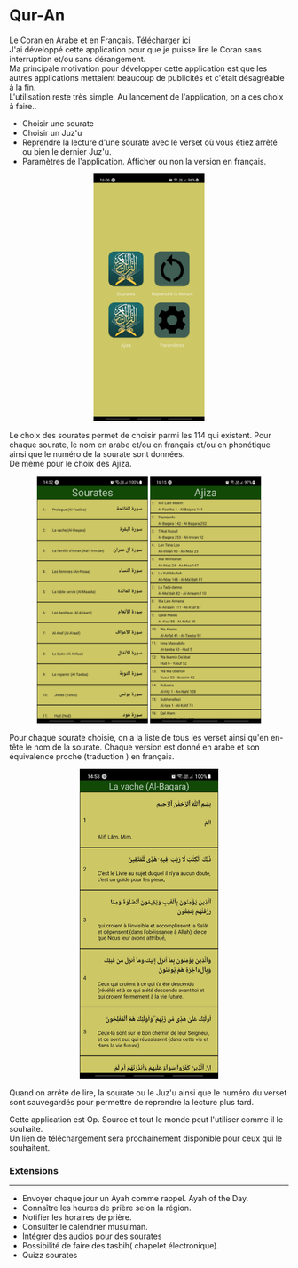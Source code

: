 # Qur-An
Le Coran en Arabe et en Français. [Télécharger ici](https://drive.google.com/file/d/1vzr1Siog0c8Y6CV2Gppt0ksaWh4nZ55Y/view?usp=drivesdk)  
J'ai développé cette application pour que je puisse lire le Coran sans interruption et/ou sans dérangement.   
Ma principale motivation pour développer cette application est que les autres applications mettaient beaucoup de publicités et c'était désagréable à la fin.  
L'utilisation reste très simple. 
Au lancement de l'application, on a ces choix à faire..  
* Choisir une sourate 
* Choisir un Juz'u
* Reprendre la lecture d'une sourate avec le verset où vous étiez arrêté ou bien le dernier Juz'u. 
* Paramètres de l'application. Afficher ou non la version en français.

<div align="center">
    <img src="https://github.com/nabilesall/Qur-An/blob/main/images/Home_Qur'An.jpg" width="200"/>  
</div>

Le choix des sourates permet de choisir parmi les 114 qui existent. Pour chaque sourate, le nom en arabe et/ou en français et/ou en phonétique ainsi que le numéro de la sourate sont données.  
De même pour le choix des Ajiza.

<div align="center">
    <img src="https://github.com/nabilesall/Qur-An/blob/main/images/Sourates_Qur'An.jpg" width="200"/>  
    <img src="https://github.com/nabilesall/Qur-An/blob/main/images/Ajiza_Qur'An.jpg" width="200"/>
</div>

Pour chaque sourate choisie, on a la liste de tous les verset ainsi qu'en en-tête le nom de la sourate. Chaque version est donné en arabe et son équivalence proche (traduction ) en français.  

<div align="center">
    <img src="https://github.com/nabilesall/Qur-An/blob/main/images/Versets_Qur'An.jpg" width="250"/>  
</div>

Quand on arrête de lire, la sourate ou le Juz'u ainsi que le numéro du verset sont sauvegardés pour permettre de reprendre la lecture plus tard. 

Cette application est Op. Source et tout le monde peut l'utiliser comme il le souhaite.  
Un lien de téléchargement sera prochainement disponible pour ceux qui le souhaitent.  

### Extensions
------------------
* Envoyer chaque jour un Ayah comme rappel. Ayah of the Day.  
* Connaître les heures de prière selon la région.  
* Notifier les horaires de prière.
* Consulter le calendrier musulman.  
* Intégrer des audios pour des sourates 
* Possibilité de faire des tasbih( chapelet électronique).
* Quizz sourates 
